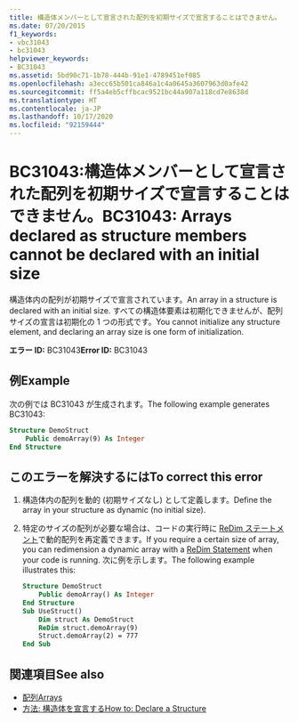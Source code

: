 ```yaml
---
title: 構造体メンバーとして宣言された配列を初期サイズで宣言することはできません。
ms.date: 07/20/2015
f1_keywords:
- vbc31043
- bc31043
helpviewer_keywords:
- BC31043
ms.assetid: 5bd90c71-1b78-444b-91e1-4789451ef085
ms.openlocfilehash: a3ecc65b501ca846a1c4a0645a3607963d0afe42
ms.sourcegitcommit: ff5a4eb5cffbcac9521bc44a907a118cd7e8638d
ms.translationtype: HT
ms.contentlocale: ja-JP
ms.lasthandoff: 10/17/2020
ms.locfileid: "92159444"
---
```

# <a name="bc31043-arrays-declared-as-structure-members-cannot-be-declared-with-an-initial-size"></a><span data-ttu-id="42523-102">BC31043:構造体メンバーとして宣言された配列を初期サイズで宣言することはできません。</span><span class="sxs-lookup"><span data-stu-id="42523-102">BC31043: Arrays declared as structure members cannot be declared with an initial size</span></span>

<span data-ttu-id="42523-103">構造体内の配列が初期サイズで宣言されています。</span><span class="sxs-lookup"><span data-stu-id="42523-103">An array in a structure is declared with an initial size.</span></span> <span data-ttu-id="42523-104">すべての構造体要素は初期化できませんが、配列サイズの宣言は初期化の 1 つの形式です。</span><span class="sxs-lookup"><span data-stu-id="42523-104">You cannot initialize any structure element, and declaring an array size is one form of initialization.</span></span>

<span data-ttu-id="42523-105">**エラー ID:** BC31043</span><span class="sxs-lookup"><span data-stu-id="42523-105">**Error ID:** BC31043</span></span>

## <a name="example"></a><span data-ttu-id="42523-106">例</span><span class="sxs-lookup"><span data-stu-id="42523-106">Example</span></span>

<span data-ttu-id="42523-107">次の例では BC31043 が生成されます。</span><span class="sxs-lookup"><span data-stu-id="42523-107">The following example generates BC31043:</span></span>

```vb
Structure DemoStruct
    Public demoArray(9) As Integer
End Structure
```

## <a name="to-correct-this-error"></a><span data-ttu-id="42523-108">このエラーを解決するには</span><span class="sxs-lookup"><span data-stu-id="42523-108">To correct this error</span></span>

1. <span data-ttu-id="42523-109">構造体内の配列を動的 (初期サイズなし) として定義します。</span><span class="sxs-lookup"><span data-stu-id="42523-109">Define the array in your structure as dynamic (no initial size).</span></span>

2. <span data-ttu-id="42523-110">特定のサイズの配列が必要な場合は、コードの実行時に [ReDim ステートメント](../statements/redim-statement.md)で動的配列を再定義できます。</span><span class="sxs-lookup"><span data-stu-id="42523-110">If you require a certain size of array, you can redimension a dynamic array with a [ReDim Statement](../statements/redim-statement.md) when your code is running.</span></span> <span data-ttu-id="42523-111">次に例を示します。</span><span class="sxs-lookup"><span data-stu-id="42523-111">The following example illustrates this:</span></span>

    ```vb
    Structure DemoStruct
        Public demoArray() As Integer
    End Structure
    Sub UseStruct()
        Dim struct As DemoStruct
        ReDim struct.demoArray(9)
        Struct.demoArray(2) = 777
    End Sub
    ```

## <a name="see-also"></a><span data-ttu-id="42523-112">関連項目</span><span class="sxs-lookup"><span data-stu-id="42523-112">See also</span></span>

- [<span data-ttu-id="42523-113">配列</span><span class="sxs-lookup"><span data-stu-id="42523-113">Arrays</span></span>](../../programming-guide/language-features/arrays/index.md)
- [<span data-ttu-id="42523-114">方法: 構造体を宣言する</span><span class="sxs-lookup"><span data-stu-id="42523-114">How to: Declare a Structure</span></span>](../../programming-guide/language-features/data-types/how-to-declare-a-structure.md)
